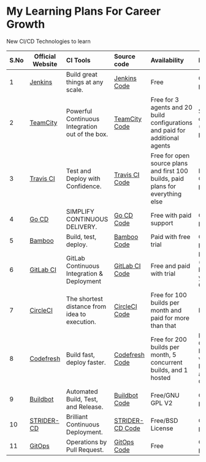 # My Learning Plans For Career Growth
New CI/CD Technologies to learn

|S.No| Official Website 	|   CI Tools     	| Source code   	| Availability   	| Platform   	| 
|----|---------|:------	|:------ |:------	|:------|
|1|<a href="https://jenkins.io/index.html" target="_blank" >Jenkins</a>|Build great things at any scale.|<a href="https://github.com/jenkinsci" target="_blank" >Jenkins Code</a>|Free|Cross-platform|
|2|<a href="https://www.jetbrains.com/teamcity" target="_blank" >TeamCity</a>|Powerful Continuous Integration out of the box.|<a href="https://github.com/cockroachdb/cockroach/wiki/TeamCity-Continuous-Integration " target="_blank" >TeamCity Code</a>|Free for 3 agents and 20 build configurations and paid for additional agents|Servlet container (On-premises)|
|3|<a href="https://travis-ci.org/ " target="_blank" >Travis CI</a>|Test and Deploy with Confidence.|<a href="https://github.com/travis-ci" target="_blank" >Travis CI Code</a>|Free for open source plans and first 100 builds, paid plans for everything else|Hosted and On-premises|
|4|<a href="https://www.gocd.org" target="_blank" >Go CD</a>|SIMPLIFY CONTINUOUS DELIVERY.|<a href="https://github.com/gocd/gocd/" target="_blank" >Go CD Code</a>|Free with paid support|Cross-platform|
|5|<a href="https://www.atlassian.com/software/bamboo" target="_blank" >Bamboo</a>|Build, test, deploy.|<a href="https://www.slideshare.net/GoAtlassian/configuration-as-code-in-bamboo" target="_blank" >Bamboo Code</a>|Paid with free trial|On-premises|
|6|<a href="https://about.gitlab.com/" target="_blank" >GitLab CI</a>|GitLab Continuous Integration & Deployment|<a href="https://gitlab.com/gitlab-org/gitlab-runner" target="_blank" >GitLab CI Code</a>| Free and paid with trial|Hosted (can be hosted for you on Gitlab.com)|
|7|<a href="https://circleci.com/" target="_blank" >CircleCI </a>|The shortest distance from idea to execution.|<a href="https://circleci.com/docs/1.0/github-privacy/" target="_blank" >CircleCI Code</a>|Free for 100 builds per month and paid for more than that|Hosted|
|8|<a href="https://g.codefresh.io/signup?ref=BJV2J4zib " target="_blank" >Codefresh</a>|Build fast, deploy faster.|<a href="https://github.com/codefresh-io/plugins" target="_blank" >Codefresh Code</a>|Free for 200 builds per month, 5 concurrent builds, and 1 hosted |Hosted and On Premises via Kubernetes and Helm Charts|
|9|<a href="http://buildbot.net/" target="_blank" >Buildbot</a>|Automated Build, Test, and Release.|<a href="https://github.com/buildbot/buildbot" target="_blank" >Buildbot Code</a>|Free/GNU GPL V2|Cross-platform|
|10|<a href="http://stridercd.com/" target="_blank" >STRIDER-CD</a>|Brilliant Continuous Deployment.|<a href="https://github.com/Strider-CD/strider" target="_blank" >STRIDER-CD Code</a>|Free/BSD License|On-premises|
|11|<a href="https://dzone.com/articles/gitops-high-velocity-cicd-for-kubernetes" target="_blank" >GitOps</a>|Operations by Pull Request.|<a href="https://github.com/weaveworks/flux" target="_blank" >GitOps Code</a>|Free|Cross-platform|
